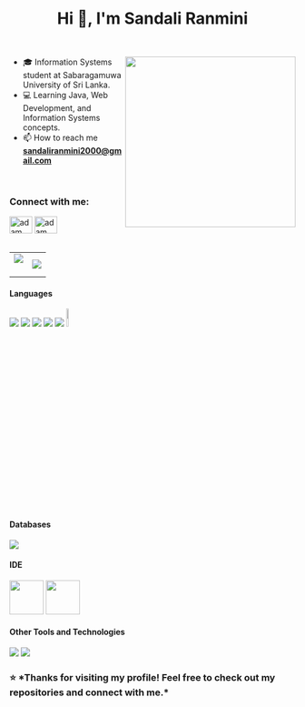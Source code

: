 <h1 align="center">Hi 👋, I'm Sandali Ranmini</h1>

<br>

<p><img align="right" width=300px src="https://c.tenor.com/GN73MKBawZYAAAAi/busy-cute.gif" /></p>


- 🎓 Information Systems student at Sabaragamuwa University of Sri Lanka.
- 💻 Learning Java, Web Development, and Information Systems concepts.
- 📫 How to reach me **sandaliranmini2000@gmail.com**



<br>

<h3 align="left">Connect with me:</h3>
<p align="left">
  <a href="https://www.linkedin.com/in/sandali-ranmini-b2a569328/" target="blank"><img align="center"
      src="https://raw.githubusercontent.com/rahuldkjain/github-profile-readme-generator/master/src/images/icons/Social/linked-in-alt.svg"
      alt="adam pithewan" height="30" width="40" /></a>
  <a href="https://www.facebook.com/sanduu.wickramaarachchi" target="blank"><img align="center"
      src="https://raw.githubusercontent.com/rahuldkjain/github-profile-readme-generator/master/src/images/icons/Social/facebook.svg"
      alt="adam pithen wala" height="30" width="40" /></a>
  
<br>
<br>

<!--- stats & Trophy (start) -->
<p align="center">
  <!--- stats (start) -->
<table align="center">
<tr border="none">
<td width="50%" align="center">
  <img  align="center"  src="https://github-readme-stats.vercel.app/api?username=sandaliranmini&theme=dark&show_icons=true&count_private=true" />
  <br></br>
</td>

<td width="50%" align="center">
  <img  align="center"  src="https://github-readme-stats.anuraghazra1.vercel.app/api/top-langs/?username=sandaliranmini&theme=dark&hide_border=false&no-bg=true&no-frame=true&langs_count=10"/>
</td>
</tr>
</table>
<!--- stats (end) -->

<h4> Languages </h4>
<span> 
  <img src="https://img.shields.io/badge/HTML5-E34F26?style=for-the-badge&logo=html5&logoColor=white">
  <img src="https://img.shields.io/badge/CSS3-1572B6?style=for-the-badge&logo=css3&logoColor=white">
  <img src="https://img.shields.io/badge/JavaScript-F7DF1E?style=for-the-badge&logo=javascript&logoColor=black">
  <img src="https://img.shields.io/badge/Java-ED8B00?style=for-the-badge&logo=java&logoColor=white">
  <img src="https://img.shields.io/badge/C-00599C?style=for-the-badge&logo=c&logoColor=white">
  <img src="https://img.shields.io/badge/Python%20-%2314354C.svg?logo=python&logoColor=white" width=9%>
</span>


<h4> Databases </h4>
<span>
  <img src="https://img.shields.io/badge/MySQL-00000F?style=for-the-badge&logo=mysql&logoColor=white">
</span>

<h4> IDE </h4>
<span>
<img src="https://cdn.jsdelivr.net/gh/devicons/devicon@latest/icons/vscode/vscode-original-wordmark.svg" width=60px>
<img src="https://upload.wikimedia.org/wikipedia/commons/thumb/9/9c/IntelliJ_IDEA_Icon.svg/512px-IntelliJ_IDEA_Icon.svg.png" width=60px>
 



<h4> Other Tools and Technologies </h4>
<span>
  <img src="https://img.shields.io/badge/Git-F05032?style=for-the-badge&logo=git&logoColor=white">
  <img src="https://img.shields.io/badge/Xampp-F37623?style=for-the-badge&logo=xampp&logoColor=white">

</span>

<h3>⭐️ *Thanks for visiting my profile! Feel free to check out my repositories and connect with me.*</h3>

